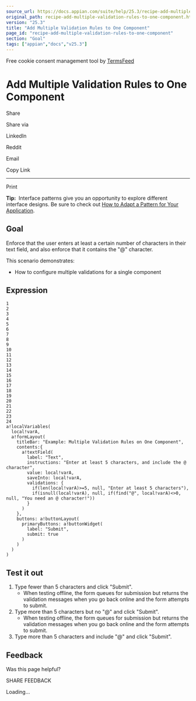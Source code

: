 ```yaml
---
source_url: https://docs.appian.com/suite/help/25.3/recipe-add-multiple-validation-rules-to-one-component.html
original_path: recipe-add-multiple-validation-rules-to-one-component.html
version: "25.3"
title: "Add Multiple Validation Rules to One Component"
page_id: "recipe-add-multiple-validation-rules-to-one-component"
section: "Goal"
tags: ["appian","docs","v25.3"]
---
```



Free cookie consent management tool by [TermsFeed](https://www.termsfeed.com/)

# Add Multiple Validation Rules to One Component

Share

Share via

LinkedIn

Reddit

Email

Copy Link

* * *

Print

**Tip:**  Interface patterns give you an opportunity to explore different interface designs. Be sure to check out [How to Adapt a Pattern for Your Application](Adapt_a_SAIL_Recipe_to_Work_with_My_Applications.html).

## Goal

Enforce that the user enters at least a certain number of characters in their text field, and also enforce that it contains the "@" character.

This scenario demonstrates:

-   How to configure multiple validations for a single component

## Expression

```
1
2
3
4
5
6
7
8
9
10
11
12
13
14
15
16
17
18
19
20
21
22
23
24
a!localVariables(
  local!varA,
  a!formLayout(
    titleBar: "Example: Multiple Validation Rules on One Component",
    contents:{
      a!textField(
        label: "Text",
        instructions: "Enter at least 5 characters, and include the @ character",
        value: local!varA,
        saveInto: local!varA,
        validations: {
          if(len(local!varA)>=5, null, "Enter at least 5 characters"),
          if(isnull(local!varA), null, if(find("@", local!varA)<>0, null, "You need an @ character!"))
        }
      )
    },
    buttons: a!buttonLayout(
      primaryButtons: a!buttonWidget(
        label: "Submit",
        submit: true
      )
    )
  )
)
```

## Test it out

1.  Type fewer than 5 characters and click "Submit".
    -   When testing offline, the form queues for submission but returns the validation messages when you go back online and the form attempts to submit.
2.  Type more than 5 characters but no "@" and click "Submit".
    -   When testing offline, the form queues for submission but returns the validation messages when you go back online and the form attempts to submit.
3.  Type more than 5 characters and include "@" and click "Submit".

## Feedback

Was this page helpful?

SHARE FEEDBACK

Loading...
